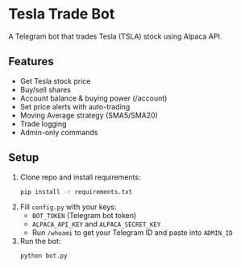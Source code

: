 # Tesla Trade Bot

A Telegram bot that trades Tesla (TSLA) stock using Alpaca API.

## Features
- Get Tesla stock price
- Buy/sell shares
- Account balance & buying power (/account)
- Set price alerts with auto-trading
- Moving Average strategy (SMA5/SMA20)
- Trade logging
- Admin-only commands

## Setup
1. Clone repo and install requirements:
   ```bash
   pip install -r requirements.txt
   ```
2. Fill `config.py` with your keys:
   - `BOT_TOKEN` (Telegram bot token)
   - `ALPACA_API_KEY` and `ALPACA_SECRET_KEY`
   - Run `/whoami` to get your Telegram ID and paste into `ADMIN_ID`
3. Run the bot:
   ```bash
   python bot.py
   ```
